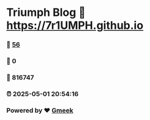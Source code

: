 # Triumph Blog :link: https://7r1UMPH.github.io 
### :page_facing_up: [56](https://7r1UMPH.github.io/tag.html) 
### :speech_balloon: 0 
### :hibiscus: 816747 
### :alarm_clock: 2025-05-01 20:54:16 
### Powered by :heart: [Gmeek](https://github.com/Meekdai/Gmeek)
